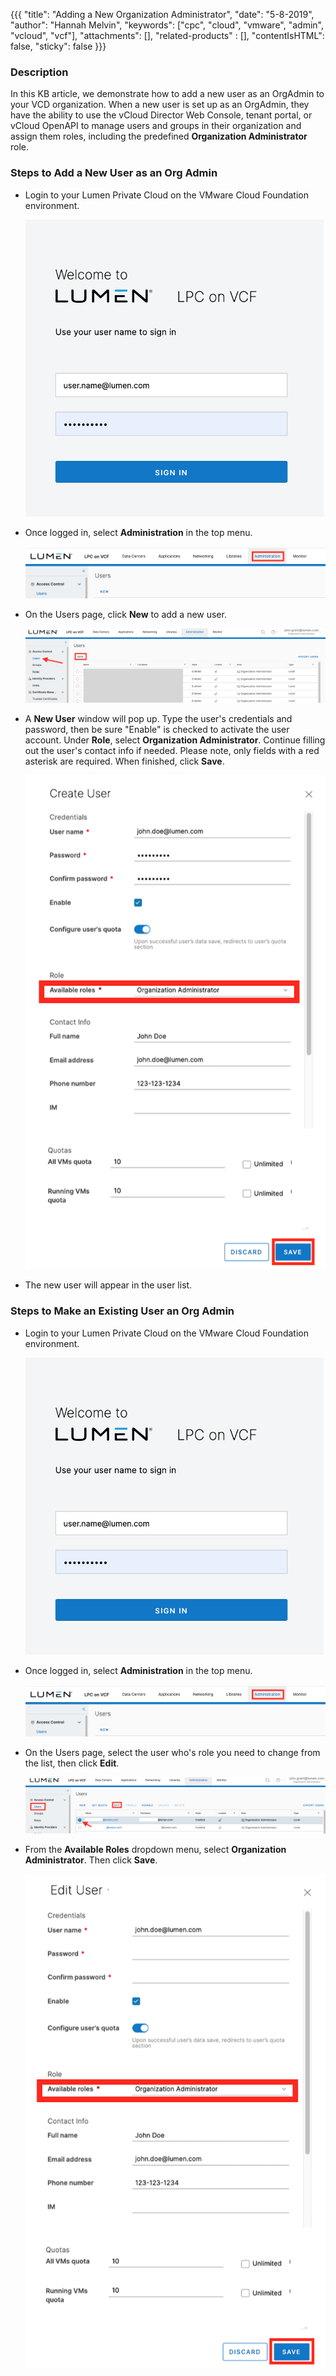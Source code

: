 {{{
  "title": "Adding a New Organization Administrator",
  "date": "5-8-2019",
  "author": "Hannah Melvin",
  "keywords": ["cpc", "cloud", "vmware", "admin", "vcloud", "vcf"],
  "attachments": [],
  "related-products" : [],
  "contentIsHTML": false,
  "sticky": false
}}}

### Description
In this KB article, we demonstrate how to add a new user as an OrgAdmin to your VCD organization. When a new user is set up as an OrgAdmin, they have the ability to use the vCloud Director Web Console, tenant portal, or vCloud OpenAPI to manage users and groups in their organization and assign them roles, including the predefined __Organization Administrator__ role.

### Steps to Add a New User as an Org Admin
* Login to your Lumen Private Cloud on the VMware Cloud Foundation environment.

  ![Login to Lumen Private Cloud on VMware Cloud Foundation](../../images/dccf/login-html5.png)

* Once logged in, select __Administration__ in the top menu.

  ![Catalog](../../images/dccf/adding-org-admin1.png)

* On the Users page, click __New__ to add a new user.

  ![Catalog](../../images/dccf/adding-org-admin2.png)

* A __New User__ window will pop up. Type the user's credentials and password, then be sure "Enable" is checked to activate the user account. Under __Role__, select __Organization Administrator__. Continue filling out the user's contact info if needed. Please note, only fields with a red asterisk are required. When finished, click __Save__.

   ![Catalog](../../images/dccf/adding-org-admin3.png)

* The new user will appear in the user list.

### Steps to Make an Existing User an Org Admin

* Login to your Lumen Private Cloud on the VMware Cloud Foundation environment.

  ![Login to Lumen Private Cloud on VMware Cloud Foundation](../../images/dccf/login-html5.png)

* Once logged in, select __Administration__ in the top menu.

  ![Catalog](../../images/dccf/adding-org-admin1.png)

* On the Users page, select the user who's role you need to change from the list, then click __Edit__.

  ![Catalog](../../images/dccf/adding-org-admin4.png)

* From the __Available Roles__ dropdown menu, select __Organization Administrator__. Then click __Save__.

  ![Catalog](../../images/dccf/adding-org-admin5.png)

